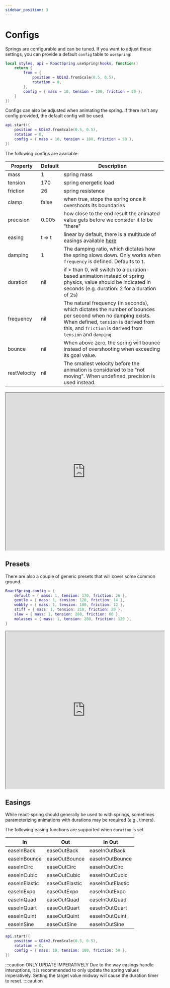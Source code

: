 ```yaml
---
sidebar_position: 3
---
```


# Configs

Springs are configurable and can be tuned. If you want to adjust these settings, you can provide a default `config` table to `useSpring`:

```lua
local styles, api = RoactSpring.useSpring(hooks, function()
    return {
        from = {
            position = UDim2.fromScale(0.5, 0.5),
            rotation = 0,
        },
        config = { mass = 10, tension = 100, friction = 50 },
    }
})
```

Configs can also be adjusted when animating the spring. If there isn't any config provided, the default config will be used.

```lua
api.start({
    position = UDim2.fromScale(0.5, 0.5),
    rotation = 0,
    config = { mass = 10, tension = 100, friction = 50 },
})
```

The following configs are available:

| Property | Default | Description  |
| ----------- | ----------- | ---- |
| mass | 1 | spring mass |
| tension | 170 | spring energetic load |
| friction | 26 | spring resistence |
| clamp | false | when true, stops the spring once it overshoots its boundaries |
| precision | 0.005 | how close to the end result the animated value gets before we consider it to be "there" |
| easing | t => t | linear by default, there is a multitude of easings available [here](/docs/common/configs#easings) |
| damping | 1 | The damping ratio, which dictates how the spring slows down. Only works when `frequency` is defined. Defaults to `1`. |
| duration | nil | if > than 0, will switch to a duration-based animation instead of spring physics, value should be indicated in seconds (e.g. duration: 2 for a duration of 2s) |
| frequency | nil | The natural frequency (in seconds), which dictates the number of bounces per second when no damping exists. When defined, `tension` is derived from this, and `friction` is derived from `tension` and `damping`. |
| bounce | nil | When above zero, the spring will bounce instead of overshooting when exceeding its goal value. |
| restVelocity | nil | The smallest velocity before the animation is considered to be "not moving". When undefined, precision is used instead. |

<iframe src="https://codesandbox.io/embed/react-spring-config-x1vjb?fontsize=14&hidenavigation=1&theme=dark&view=preview"
    width="100%"
    height="500"
    title="react-spring-config"
    allow="accelerometer; ambient-light-sensor; camera; encrypted-media; geolocation; gyroscope; hid; microphone; midi; payment; usb; vr; xr-spatial-tracking"
    sandbox="allow-forms allow-modals allow-popups allow-presentation allow-same-origin allow-scripts"
></iframe>

## Presets

There are also a couple of generic presets that will cover some common ground.

```lua
RoactSpring.config = {
    default = { mass: 1, tension: 170, friction: 26 },
    gentle = { mass: 1, tension: 120, friction: 14 },
    wobbly = { mass: 1, tension: 180, friction: 12 },
    stiff = { mass: 1, tension: 210, friction: 20 },
    slow = { mass: 1, tension: 280, friction: 60 },
    molasses = { mass: 1, tension: 280, friction: 120 },
}
```

<iframe src="https://codesandbox.io/embed/react-spring-preset-configs-kdv7r?fontsize=14&hidenavigation=1&theme=dark&view=preview"
    width="100%"
    height="500"
    title="react-spring-config"
    allow="accelerometer; ambient-light-sensor; camera; encrypted-media; geolocation; gyroscope; hid; microphone; midi; payment; usb; vr; xr-spatial-tracking"
    sandbox="allow-forms allow-modals allow-popups allow-presentation allow-same-origin allow-scripts"
></iframe>

## Easings

While react-spring should generally be used to with springs, sometimes parameterizing animations with durations may be required (e.g., timers).

The following easing functions are supported when `duration` is set.

| In            | Out            | In Out           |
| ------------- | -------------- | ---------------- |
| easeInBack    | easeOutBack    | easeInOutBack    |
| easeInBounce  | easeOutBounce  | easeInOutBounce  |
| easeInCirc    | easeOutCirc    | easeInOutCirc    |
| easeInCubic   | easeOutCubic   | easeInOutCubic   |
| easeInElastic | easeOutElastic | easeInOutElastic |
| easeInExpo    | easeOutExpo    | easeInOutExpo    |
| easeInQuad    | easeOutQuad    | easeInOutQuad    |
| easeInQuart   | easeOutQuart   | easeInOutQuart   |
| easeInQuint   | easeOutQuint   | easeInOutQuint   |
| easeInSine    | easeOutSine    | easeInOutSine    |

```lua
api.start({
    position = UDim2.fromScale(0.5, 0.5),
    rotation = 0,
    config = { mass: 10, tension: 100, friction: 50 },
})
```

:::caution ONLY UPDATE IMPERATIVELY
Due to the way easings handle interuptions, it is recommended to only update the spring values imperatively. Setting the target value midway will cause the duration timer to reset.
:::caution